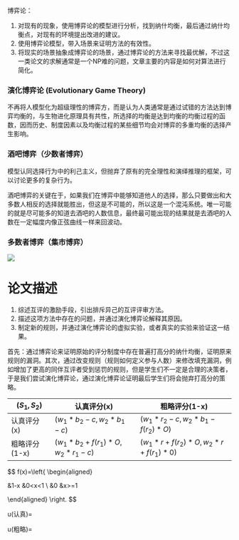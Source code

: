 博弈论：

1. 对现有的现象，使用博弈论的模型进行分析，找到纳什均衡，最后通过纳什均衡点，对现有的环境提出改进的建议。
2. 使用博弈论模型，带入场景来证明方法的有效性。
3. 将现实的场景抽象成博弈论的场景，通过博弈论的方法来寻找最优解，不过这一类论文的求解通常是一个NP难的问题，文章主要的内容是如何对算法进行简化。

### 演化博弈论 (Evolutionary Game Theory)

不再将人模型化为超级理性的博弈方，而是认为人类通常是通过试错的方法达到博弈均衡的，与生物进化原理具有共性，所选择的均衡是达到均衡的均衡过程的函数，因而历史、制度因素以及均衡过程的某些细节均会对博弈的多重均衡的选择产生影响。

### 酒吧博弈（少数者博弈）

模型认同选择行为中的利己主义，但抛弃了原有的完全理性和演绎推理的框架，可以讨论更多的复杂行为。

酒吧博弈的关键在于，如果我们在博弈中能够知道他人的选择，那么只要做出和大多数人相反的选择就能胜出，但这是不可能的，所以这是一个混沌系统。唯一可能的就是尽可能多的知道去酒吧的人数信息，最终最可能出现的结果就是去酒吧的人数在一定幅度内像正弦曲线一样来回波动。

### 多数者博弈（集市博弈）



![](F:\a笔记\paper\多数者博弈实验结果.png)

# 论文描述

1. 综述互评的激励手段，引出排斥异己的互评评审方法。
2. 描述这项方法中存在的问题，并通过演化博弈论解释其原因。
3. 制定新的规则，并通过演化博弈论的虚拟实验，或者真实的实验来验证这一结果。

首先：通过博弈论来证明原始的评分制度中存在普遍打高分的纳什均衡，证明原来规则的漏洞。其次，通过改变规则（规则如何定义参与人数）来修改填充漏洞，例如增加了更高的同伴互评者受到惩罚的规则，但是学生们不一定是合理的决策者，于是我们尝试演化博弈论，通过演化博弈论证明最后学生们将会抛弃打高分的策略。

| ($S_1, S_2$)  | 认真评分(x)                     | 粗略评分(1-x)                      |
| ------------- | ------------------------------- | ---------------------------------- |
| 认真评分(x)   | ($w_1*b_2-c, w_2*b_1-c$)        | ($w_1*r_2-c, w_2*b_1-f(r_2)*O$)    |
| 粗略评分(1-x) | ($w_1*b_2+f(r_1)*O, w_2*r_1-c$) | ($w_1*r+f(r_2)*O, w_2*r+f(r_1)*0$) |

$$
f(x)=\left\{
\begin{aligned}

&1-x &0<x<1 \\
&0 &x>=1 

\end{aligned}
\right.
$$

u(认真)=

u(粗略)=



